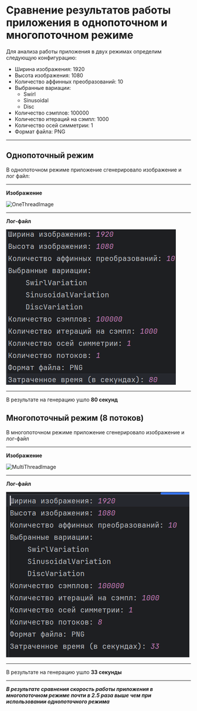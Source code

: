 # Сравнение результатов работы приложения в однопоточном и многопоточном режиме

Для анализа работы приложения в двух режимах определим следующую конфигурацию:

* Ширина изображения: 1920
* Высота изображения: 1080
* Количество аффинных преобразований: 10
* Выбранные вариации:
    * Swirl
    * Sinusoidal
    * Disc
* Количество сэмплов: 100000
* Количество итераций на сэмпл: 1000
* Количество осей симметрии: 1
* Формат файла: PNG

***

## Однопоточный режим

В однопоточном режиме приложение сгенерировало изображение и лог файл:
***
**Изображение**

![OneThreadImage](src/main/resources/oneThreadImage.png)
***
**Лог-файл**

![OneThreadInfo](src/main/resources/oneThreadInfo.png)
***
В результате на генерацию ушло **80 секунд**

## Многопоточный режим (8 потоков)

В многопоточном режиме приложение сгенерировало изображение и лог-файл
***
**Изображение**

![MultiThreadImage](src/main/resources/multiThreadsImage.png)
***
**Лог-файл**

![MultiThreadImage](src/main/resources/multiThreadsInfo.png)
***
В результате на генерацию ушло **33 секунды**

***

***В результате сравнения скорость работы приложения в многопоточном режиме почти в 2.5 раза выше чем при использовании
однопоточного режима***
